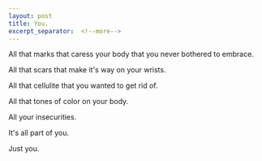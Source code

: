 ```yaml
---
layout: post
title: You.
excerpt_separator:  <!--more-->
---
```


All that marks that caress your body that you never bothered to embrace. 

All that scars that make it's way on your wrists. 

All that cellulite that you wanted to get rid of. 

All that tones of color on your body.

All your insecurities. 

It's all part of you.

Just you. 







